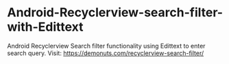 # Android-Recyclerview-search-filter-with-Edittext
Android Recyclerview Search filter functionality using Edittext to enter search query. Visit: https://demonuts.com/recyclerview-search-filter/
